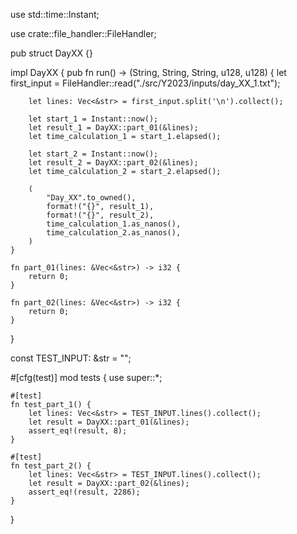 use std::time::Instant;

use crate::file_handler::FileHandler;

pub struct DayXX {}

impl DayXX {
    pub fn run() -> (String, String, String, u128, u128) {
        let first_input = FileHandler::read("./src/Y2023/inputs/day_XX_1.txt");

        let lines: Vec<&str> = first_input.split('\n').collect();

        let start_1 = Instant::now();
        let result_1 = DayXX::part_01(&lines);
        let time_calculation_1 = start_1.elapsed();

        let start_2 = Instant::now();
        let result_2 = DayXX::part_02(&lines);
        let time_calculation_2 = start_2.elapsed();

        (
            "Day_XX".to_owned(),
            format!("{}", result_1),
            format!("{}", result_2),
            time_calculation_1.as_nanos(),
            time_calculation_2.as_nanos(),
        )
    }

    fn part_01(lines: &Vec<&str>) -> i32 {
        return 0;
    }

    fn part_02(lines: &Vec<&str>) -> i32 {
        return 0;
    }
}

const TEST_INPUT: &str = "";

#[cfg(test)]
mod tests {
    use super::*;

    #[test]
    fn test_part_1() {
        let lines: Vec<&str> = TEST_INPUT.lines().collect();
        let result = DayXX::part_01(&lines);
        assert_eq!(result, 8);
    }

    #[test]
    fn test_part_2() {
        let lines: Vec<&str> = TEST_INPUT.lines().collect();
        let result = DayXX::part_02(&lines);
        assert_eq!(result, 2286);
    }
}

